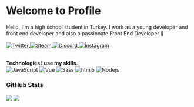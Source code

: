 # Welcome to Profile 

Hello, I'm a high school student in Turkey. I work as a young developer and front end developer and also a passionate Front End Developer 🚀

  <a href="https://twitter.com/CertelAdemCan" target="_blank">
    <img align="center" alt="Twitter" src="https://img.shields.io/badge/-Twitter-1DA1F2?style=flat-square&logo=twitter&logoColor=white" />
  </a>

  <a href="https://steamcommunity.com/id/ademcancertel" target="_blank">
    <img align="center" alt="Steam" src="https://img.shields.io/badge/-Steam-171a21?style=flat-square&logo=steam&logoColor=white"/>
  </a>
  
   <a href="https://discord.com/users/698919263985205269" target="_blank">
     <img align="center" alt="Discord" src="https://img.shields.io/badge/-Discord-7289DA?style=flat-square&logo=discord&logoColor=white"/>
   </a>

  <a href="https://www.instagram.com/ademcancertel_/" target="_blank">
     <img align="center" alt="İnstagram" src="https://img.shields.io/badge/-İnstagram-AC358D?style=flat-square&logo=instagram&logoColor=ping"/>
   </a>


<br/>
<br/>

**Technologies I use my skills.**  
<img alt="JavaScript" align="center" src="https://img.shields.io/badge/-Javascript-edb200?style=flat-square&logo=javascript&logoColor=white" />  <img alt="Vue" align="center" src="https://img.shields.io/badge/-Vue-384960?style=flat-square&logo=vue.js&logoColor=white" /> <img alt="Sass" align="center" src="https://img.shields.io/badge/-Sass-CC6699?style=flat-square&logo=sass&logoColor=white" />  <img alt="html5" align="center" src="https://img.shields.io/badge/-HTML5-E34F26?style=flat-square&logo=html5&logoColor=white" />  <img alt="Nodejs" align="center" src="https://img.shields.io/badge/-Nodejs-43853d?style=flat-square&logo=Node.js&logoColor=white" />
<br>

### GitHub Stats
<div style="display: inline;">
  <img src="https://github-readme-stats.vercel.app/api?username=ademcancertel&theme=dark&show_icons=true">
  <img src="https://github-readme-stats.vercel.app/api/top-langs/?username=ademcancertel&layout=compact&title_color=FF9DD9&bg_color=151515&count_private=true&include_all_commits=true&hide_border=true&langs_count=10" />
</div>
